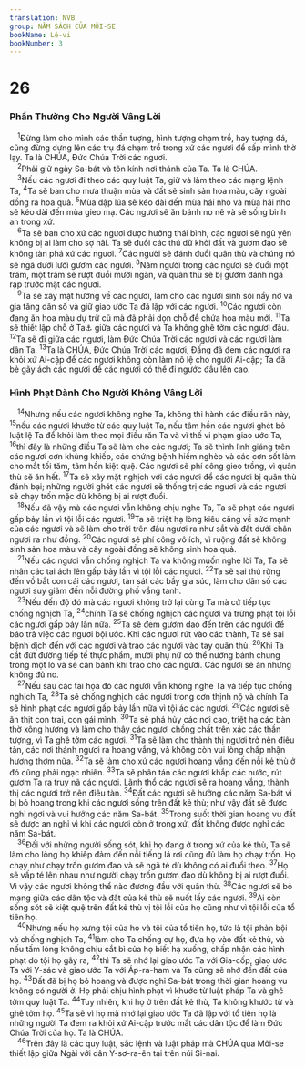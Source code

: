 ```yaml
---
translation: NVB
group: NĂM SÁCH CỦA MÔI-SE
bookName: Lê-vi 
bookNumber: 3
---
```


<div class="title"><h1>26</h1><h3>Phần Thưởng Cho Người Vâng Lời </h3></div>
<span class="verse le_26_1"> <sup>1</sup>Đừng làm cho mình các thần tượng, hình tượng chạm trổ, hay tượng đá, cũng đừng dựng lên các trụ đá chạm trổ trong xứ các ngươi để sấp mình thờ lạy. Ta là CHÚA, Đức Chúa Trời các ngươi. <br/></span>
<span class="verse le_26_2"> <sup>2</sup>Phải giữ ngày Sa-bát và tôn kính nơi thánh của Ta. Ta là CHÚA. <br/></span>
<span class="verse le_26_3"> <sup>3</sup>Nếu các ngươi đi theo các quy luật Ta, giữ và làm theo các mạng lệnh Ta, </span>
<span class="verse le_26_4"><sup>4</sup>Ta sẽ ban cho mưa thuận mùa và đất sẽ sinh sản hoa màu, cây ngoài đồng ra hoa quả. </span>
<span class="verse le_26_5"><sup>5</sup>Mùa đập lúa sẽ kéo dài đến mùa hái nho và mùa hái nho sẽ kéo dài đến mùa gieo mạ. Các ngươi sẽ ăn bánh no nê và sẽ sống bình an trong xứ. <br/></span>
<span class="verse le_26_6"> <sup>6</sup>Ta sẽ ban cho xứ các ngươi được hưởng thái bình, các ngươi sẽ ngủ yên không bị ai làm cho sợ hãi. Ta sẽ đuổi các thú dữ khỏi đất và gươm đao sẽ không tàn phá xứ các ngươi. </span>
<span class="verse le_26_7"><sup>7</sup>Các người sẽ đánh đuổi quân thù và chúng nó sẽ ngã dưới lưỡi gươm các ngươi. </span>
<span class="verse le_26_8"><sup>8</sup>Năm người trong các ngươi sẽ đuổi một trăm, một trăm sẽ rượt đuổi mười ngàn, và quân thù sẽ bị gươm đánh ngã rạp trước mặt các ngươi. <br/></span>
<span class="verse le_26_9"> <sup>9</sup>Ta sẽ xây mặt hướng về các ngươi, làm cho các ngươi sinh sôi nẩy nở và gia tăng dân số và giữ giao ước Ta đã lập với các ngươi. </span>
<span class="verse le_26_10"><sup>10</sup>Các ngươi còn đang ăn hoa màu dự trữ cũ mà đã phải dọn chỗ để chứa hoa màu mới. </span>
<span class="verse le_26_11"><sup>11</sup>Ta sẽ thiết lập chỗ ở Ta<a data-toggle="tooltip" data-placement="bottom" title="Đền tạm">⚓</a> giữa các ngươi và Ta không ghê tởm các ngươi đâu. </span>
<span class="verse le_26_12"><sup>12</sup>Ta sẽ đi giữa các ngươi, làm Đức Chúa Trời các ngươi và các ngươi làm dân Ta. </span>
<span class="verse le_26_13"><sup>13</sup>Ta là CHÚA, Đức Chúa Trời các ngươi, Đấng đã đem các ngươi ra khỏi xứ Ai-cập để các ngươi không còn làm nô lệ cho người Ai-cập; Ta đã bẻ gãy ách các ngươi để các ngươi có thể đi ngước đầu lên cao. <br/></span>
<div class="title"><h3>Hình Phạt Dành Cho Người Không Vâng Lời </h3></div>
<span class="verse le_26_14"> <sup>14</sup>Nhưng nếu các ngươi không nghe Ta, không thi hành các điều răn này, </span>
<span class="verse le_26_15"><sup>15</sup>nếu các ngươi khước từ các quy luật Ta, nếu tâm hồn các ngươi ghét bỏ luật lệ Ta để khỏi làm theo mọi điều răn Ta và vì thế vi phạm giao ước Ta, </span>
<span class="verse le_26_16"><sup>16</sup>thì đây là những điều Ta sẽ làm cho các ngươi; Ta sẽ thình lình giáng trên các ngươi cơn khủng khiếp, các chứng bệnh hiểm nghèo và các cơn sốt làm cho mắt tối tăm, tâm hồn kiệt quệ. Các ngươi sẽ phí công gieo trồng, vì quân thù sẽ ăn hết. </span>
<span class="verse le_26_17"><sup>17</sup>Ta sẽ xây mặt nghịch với các ngươi để các ngươi bị quân thù đánh bại; những người ghét các ngươi sẽ thống trị các ngươi và các ngươi sẽ chạy trốn mặc dù không bị ai rượt đuổi. <br/></span>
<span class="verse le_26_18"> <sup>18</sup>Nếu đã vậy mà các ngươi vẫn không chịu nghe Ta, Ta sẽ phạt các ngươi gấp bảy lần vì tội lỗi các ngươi. </span>
<span class="verse le_26_19"><sup>19</sup>Ta sẽ triệt hạ lòng kiêu căng về sức mạnh của các ngươi và sẽ làm cho trời trên đầu ngươi ra như sắt và đất dưới chân ngươi ra như đồng. </span>
<span class="verse le_26_20"><sup>20</sup>Các ngươi sẽ phí công vô ích, vì ruộng đất sẽ không sinh sản hoa màu và cây ngoài đồng sẽ không sinh hoa quả. <br/></span>
<span class="verse le_26_21"> <sup>21</sup>Nếu các ngươi vẫn chống nghịch Ta và không muốn nghe lời Ta, Ta sẽ nhân các tai ách lên gấp bảy lần vì tội lỗi các ngươi. </span>
<span class="verse le_26_22"><sup>22</sup>Ta sẽ sai thú rừng đến vồ bắt con cái các ngươi, tàn sát các bầy gia súc, làm cho dân số các ngươi suy giảm đến nỗi đường phố vắng tanh. <br/></span>
<span class="verse le_26_23"> <sup>23</sup>Nếu đến độ đó mà các ngươi không trở lại cùng Ta mà cứ tiếp tục chống nghịch Ta, </span>
<span class="verse le_26_24"><sup>24</sup>chính Ta sẽ chống nghịch các ngươi và trừng phạt tội lỗi các ngươi gấp bảy lần nữa. </span>
<span class="verse le_26_25"><sup>25</sup>Ta sẽ đem gươm dao đến trên các ngươi để báo trả việc các ngươi bội ước. Khi các ngươi rút vào các thành, Ta sẽ sai bệnh dịch đến với các ngươi và trao các ngươi vào tay quân thù. </span>
<span class="verse le_26_26"><sup>26</sup>Khi Ta cắt đứt đường tiếp tế thực phẩm, mười phụ nữ có thể nướng bánh chung trong một lò và sẽ cân bánh khi trao cho các ngươi. Các ngươi sẽ ăn nhưng không đủ no. <br/></span>
<span class="verse le_26_27"> <sup>27</sup>Nếu sau các tai họa đó các ngươi vẫn không nghe Ta và tiếp tục chống nghịch Ta, </span>
<span class="verse le_26_28"><sup>28</sup>Ta sẽ chống nghịch các ngươi trong cơn thịnh nộ và chính Ta sẽ hình phạt các ngươi gấp bảy lần nữa vì tội ác các ngươi. </span>
<span class="verse le_26_29"><sup>29</sup>Các ngươi sẽ ăn thịt con trai, con gái mình. </span>
<span class="verse le_26_30"><sup>30</sup>Ta sẽ phá hủy các nơi cao, triệt hạ các bàn thờ xông hương và làm cho thây các ngươi chồng chất trên xác các thần tượng, vì Ta ghê tởm các ngươi. </span>
<span class="verse le_26_31"><sup>31</sup>Ta sẽ làm cho thành thị ngươi trở nên điêu tàn, các nơi thánh ngươi ra hoang vắng, và không còn vui lòng chấp nhận hương thơm nữa. </span>
<span class="verse le_26_32"><sup>32</sup>Ta sẽ làm cho xứ các ngươi hoang vắng đến nỗi kẻ thù ở đó cũng phải ngạc nhiên. </span>
<span class="verse le_26_33"><sup>33</sup>Ta sẽ phân tán các ngươi khắp các nước, rút gươm Ta ra truy nã các ngươi. Lãnh thổ các ngươi sẽ ra hoang vắng, thành thị các ngươi trở nên điêu tàn. </span>
<span class="verse le_26_34"><sup>34</sup>Đất các ngươi sẽ hưởng các năm Sa-bát vì bị bỏ hoang trong khi các ngươi sống trên đất kẻ thù; như vậy đất sẽ được nghỉ ngơi và vui hưởng các năm Sa-bát. </span>
<span class="verse le_26_35"><sup>35</sup>Trong suốt thời gian hoang vu đất sẽ được an nghỉ vì khi các ngươi còn ở trong xứ, đất không được nghỉ các năm Sa-bát. <br/></span>
<span class="verse le_26_36"> <sup>36</sup>Đối với những người sống sót, khi họ đang ở trong xứ của kẻ thù, Ta sẽ làm cho lòng họ khiếp đảm đến nỗi tiếng lá rơi cũng đủ làm họ chạy trốn. Họ chạy như chạy trốn gươm đao và sẽ ngã té dù không có ai đuổi theo. </span>
<span class="verse le_26_37"><sup>37</sup>Họ sẽ vấp té lên nhau như người chạy trốn gươm đao dù không bị ai rượt đuổi. Vì vậy các ngươi không thể nào đương đầu với quân thù. </span>
<span class="verse le_26_38"><sup>38</sup>Các ngươi sẽ bỏ mạng giữa các dân tộc và đất của kẻ thù sẽ nuốt lấy các ngươi. </span>
<span class="verse le_26_39"><sup>39</sup>Ai còn sống sót sẽ kiệt quệ trên đất kẻ thù vị tội lỗi của họ cũng như vì tội lỗi của tổ tiên họ. <br/></span>
<span class="verse le_26_40"> <sup>40</sup>Nhưng nếu họ xưng tội của họ và tội của tổ tiên họ, tức là tội phản bội và chống nghịch Ta, </span>
<span class="verse le_26_41"><sup>41</sup>làm cho Ta chống cự họ, đưa họ vào đất kẻ thù, và nếu tấm lòng không chịu cắt bì của họ biết hạ xuống, chấp nhận các hình phạt do tội họ gây ra, </span>
<span class="verse le_26_42"><sup>42</sup>thì Ta sẽ nhớ lại giao ước Ta với Gia-cốp, giao ước Ta với Y-sác và giao ước Ta với Áp-ra-ham và Ta cũng sẽ nhớ đến đất của họ. </span>
<span class="verse le_26_43"><sup>43</sup>Đất đã bị họ bỏ hoang và được nghỉ Sa-bát trong thời gian hoang vu không có người ở. Họ phải chịu hình phạt vì khước từ luật pháp Ta và ghê tởm quy luật Ta. </span>
<span class="verse le_26_44"><sup>44</sup>Tuy nhiên, khi họ ở trên đất kẻ thù, Ta không khước từ và ghê tởm họ. </span>
<span class="verse le_26_45"><sup>45</sup>Ta sẽ vì họ mà nhớ lại giao ước Ta đã lập với tổ tiên họ là những người Ta đem ra khỏi xứ Ai-cập trước mắt các dân tộc để làm Đức Chúa Trời của họ. Ta là CHÚA. <br/></span>
<span class="verse le_26_46"> <sup>46</sup>Trên đây là các quy luật, sắc lệnh và luật pháp mà CHÚA qua Môi-se thiết lập giữa Ngài với dân Y-sơ-ra-ên tại trên núi Si-nai. <br/></span>
